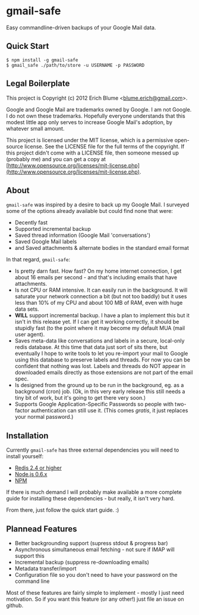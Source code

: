 gmail-safe
==========

Easy commandline-driven backups of your Google Mail data.

Quick Start
-----------

    $ npm install -g gmail-safe
    $ gmail_safe ./path/to/store -u USERNAME -p PASSWORD

Legal Boilerplate
-----------------

This project is Copyright (c) 2012 Erich Blume &lt;blume.erich@gmail.com&gt;.

Google and Google Mail are trademarks owned by Google. I am not Google. I do not own these trademarks. Hopefully everyone understands that this modest little app only serves to increase Google Mail's adoption, by whatever small amount.

This project is licensed under the MIT license, which is a permissive open-source license. See the LICENSE file for the full terms of the copyright. If this project didn't come with a LICENSE file, then someone messed up (probably me) and you can get a copy at [http://www.opensource.org/licenses/mit-license.php](http://www.opensource.org/licenses/mit-license.php).

About
-----

`gmail-safe` was inspired by a desire to back up my Google Mail. I surveyed some of the options already available but could find none that were:

 - Decently fast
 - Supported incremental backup
 - Saved thread information (Google Mail 'conversations')
 - Saved Google Mail labels
 - and Saved attachments & alternate bodies in the standard email format

In that regard, `gmail-safe`:

 - Is pretty darn fast. How fast? On my home internet connection, I get about 16 emails per second - and that's including emails that have attachments.
 - Is not CPU or RAM intensive. It can easily run in the background. It will saturate your network connection a bit (but not too baddly) but it uses less than 10% of my CPU and about 100 MB of RAM, even with huge data sets.
 - **WILL** support incremental backup. I have a plan to implement this but it isn't in this release yet. If I can get it working correctly, it should be stupidly fast (to the point where it may become my default MUA (mail user agent).
 - Saves meta-data like conversations and labels in a secure, local-only redis database. At this time that data just sort of sits there, but eventually I hope to write tools to let you re-import your mail to Google using this database to preserve labels and threads. For now you can be confident that nothing was lost. Labels and threads do NOT appear in downloaded emails directly as those extensions are not part of the email spec.
 - Is designed from the ground up to be run in the background, eg. as a background (cron) job. (Ok, in this very early release this still needs a tiny bit of work, but it's going to get there very soon.)
 - Supports Google Application-Specific Passwords so people with two-factor authentication can still use it. (This comes *gratis*, it just replaces your normal password.)

 Installation
 ------------

 Currently `gmail-safe` has three external dependencies you will need to install yourself:

  - [Redis 2.4 or higher](http://redis.io/download)
  - [Node.js 0.6.x](http://nodejs.org/)
  - [NPM](http://npmjs.org/)

If there is much demand I will probably make available a more complete guide for installing these dependencies - but really, it isn't very hard.

From there, just follow the quick start guide. :)

Plannead Features
-----------------

 - Better backgrounding support (supress stdout & progress bar)
 - Asynchronous simultaneous email fetching - not sure if IMAP will support this
 - Incremental backup (suppress re-downloading emails)
 - Metadata transfer/import
 - Configuration file so you don't need to have your password on the command line

 Most of these features are fairly simple to implement - mostly I just need motivation. So if you want this feature (or any other!) just file an issue on github.